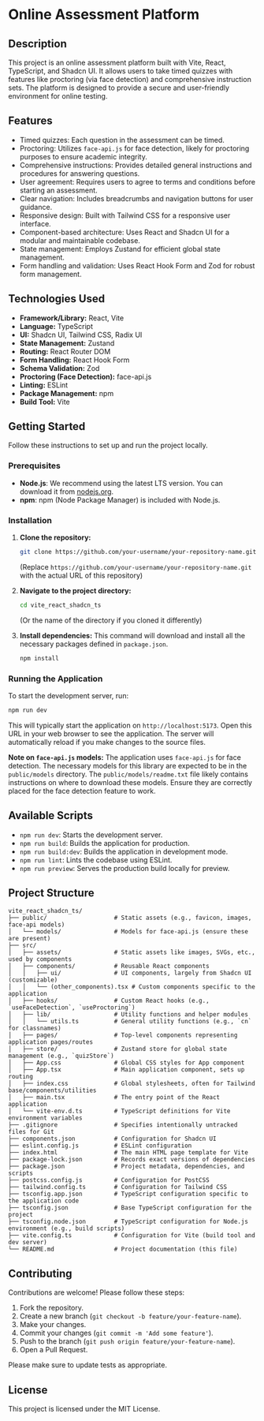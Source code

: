 # Online Assessment Platform

## Description

This project is an online assessment platform built with Vite, React, TypeScript, and Shadcn UI. It allows users to take timed quizzes with features like proctoring (via face detection) and comprehensive instruction sets. The platform is designed to provide a secure and user-friendly environment for online testing.

## Features

- Timed quizzes: Each question in the assessment can be timed.
- Proctoring: Utilizes `face-api.js` for face detection, likely for proctoring purposes to ensure academic integrity.
- Comprehensive instructions: Provides detailed general instructions and procedures for answering questions.
- User agreement: Requires users to agree to terms and conditions before starting an assessment.
- Clear navigation: Includes breadcrumbs and navigation buttons for user guidance.
- Responsive design: Built with Tailwind CSS for a responsive user interface.
- Component-based architecture: Uses React and Shadcn UI for a modular and maintainable codebase.
- State management: Employs Zustand for efficient global state management.
- Form handling and validation: Uses React Hook Form and Zod for robust form management.

## Technologies Used

- **Framework/Library:** React, Vite
- **Language:** TypeScript
- **UI:** Shadcn UI, Tailwind CSS, Radix UI
- **State Management:** Zustand
- **Routing:** React Router DOM
- **Form Handling:** React Hook Form
- **Schema Validation:** Zod
- **Proctoring (Face Detection):** face-api.js
- **Linting:** ESLint
- **Package Management:** npm
- **Build Tool:** Vite

## Getting Started

Follow these instructions to set up and run the project locally.

### Prerequisites

- **Node.js**: We recommend using the latest LTS version. You can download it from [nodejs.org](https://nodejs.org/).
- **npm**: npm (Node Package Manager) is included with Node.js.

### Installation

1.  **Clone the repository:**
    ```bash
    git clone https://github.com/your-username/your-repository-name.git
    ```
    (Replace `https://github.com/your-username/your-repository-name.git` with the actual URL of this repository)

2.  **Navigate to the project directory:**
    ```bash
    cd vite_react_shadcn_ts
    ```
    (Or the name of the directory if you cloned it differently)

3.  **Install dependencies:**
    This command will download and install all the necessary packages defined in `package.json`.
    ```bash
    npm install
    ```

### Running the Application

To start the development server, run:
```bash
npm run dev
```
This will typically start the application on `http://localhost:5173`. Open this URL in your web browser to see the application. The server will automatically reload if you make changes to the source files.

**Note on `face-api.js` models:**
The application uses `face-api.js` for face detection. The necessary models for this library are expected to be in the `public/models` directory. The `public/models/readme.txt` file likely contains instructions on where to download these models. Ensure they are correctly placed for the face detection feature to work.

## Available Scripts

- `npm run dev`: Starts the development server.
- `npm run build`: Builds the application for production.
- `npm run build:dev`: Builds the application in development mode.
- `npm run lint`: Lints the codebase using ESLint.
- `npm run preview`: Serves the production build locally for preview.

## Project Structure

```
vite_react_shadcn_ts/
├── public/                   # Static assets (e.g., favicon, images, face-api models)
│   └── models/               # Models for face-api.js (ensure these are present)
├── src/
│   ├── assets/               # Static assets like images, SVGs, etc., used by components
│   ├── components/           # Reusable React components
│   │   ├── ui/               # UI components, largely from Shadcn UI (customizable)
│   │   └── (other_components).tsx # Custom components specific to the application
│   ├── hooks/                # Custom React hooks (e.g., `useFaceDetection`, `useProctoring`)
│   ├── lib/                  # Utility functions and helper modules
│   │   └── utils.ts          # General utility functions (e.g., `cn` for classnames)
│   ├── pages/                # Top-level components representing application pages/routes
│   ├── store/                # Zustand store for global state management (e.g., `quizStore`)
│   ├── App.css               # Global CSS styles for App component
│   ├── App.tsx               # Main application component, sets up routing
│   ├── index.css             # Global stylesheets, often for Tailwind base/components/utilities
│   ├── main.tsx              # The entry point of the React application
│   └── vite-env.d.ts         # TypeScript definitions for Vite environment variables
├── .gitignore                # Specifies intentionally untracked files for Git
├── components.json           # Configuration for Shadcn UI
├── eslint.config.js          # ESLint configuration
├── index.html                # The main HTML page template for Vite
├── package-lock.json         # Records exact versions of dependencies
├── package.json              # Project metadata, dependencies, and scripts
├── postcss.config.js         # Configuration for PostCSS
├── tailwind.config.ts        # Configuration for Tailwind CSS
├── tsconfig.app.json         # TypeScript configuration specific to the application code
├── tsconfig.json             # Base TypeScript configuration for the project
├── tsconfig.node.json        # TypeScript configuration for Node.js environment (e.g., build scripts)
├── vite.config.ts            # Configuration for Vite (build tool and dev server)
└── README.md                 # Project documentation (this file)
```

## Contributing

Contributions are welcome! Please follow these steps:

1. Fork the repository.
2. Create a new branch (`git checkout -b feature/your-feature-name`).
3. Make your changes.
4. Commit your changes (`git commit -m 'Add some feature'`).
5. Push to the branch (`git push origin feature/your-feature-name`).
6. Open a Pull Request.

Please make sure to update tests as appropriate.

## License

This project is licensed under the MIT License.
